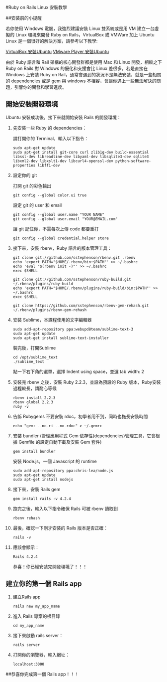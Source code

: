 #Ruby on Rails Linux 安裝教學

##安裝前的小提醒

若你使用 Windows 電腦，我強烈建議安裝 Linux 雙系統或是用 VM 建立一台虛擬的 Linux 環境來開發 Ruby on Rails，VirtualBox 或 VMWare 加上 Ubuntu Linux 是一個很好的解決方案，請參考以下教學: 

[VirtualBox 安裝Ubuntu](http://blog.xuite.net/yh96301/blog/55671076-VirtualBox+5.0%E5%AE%89%E8%A3%9DUbuntu+15.04)
[VMware Player 安裝Ubuntu](http://softcans.blogspot.tw/2014/10/VMware-Uubuntu-14-04-01-install.html)

由於 Ruby 語言和 Rail 架構的核心開發群都是使用 Mac 和 Linux 開發，相較之下 Ruby on Rails 對 Windows 的優化和支援會比 Linux 差很多，若是直接在 Windows 上安裝 Ruby on Rail，通常會遇到的狀況不是無法安裝，就是一些相關的 dependencies 或是 gem 與 windows 不相容，會讓你遇上一些無法解決的問題，引響你的開發和學習進度。


## 開始安裝開發環境

Ubuntu 安裝成功後，接下來就開始安裝 Rails 的開發環境：

1. 先安裝一些 Ruby 的 dependencies：

	請打開你的 Terminal，輸入以下指令：

	```
	sudo apt-get update
	sudo apt-get install git-core curl zlib1g-dev build-essential libssl-dev libreadline-dev libyaml-dev libsqlite3-dev sqlite3 libxml2-dev libxslt1-dev libcurl4-openssl-dev python-software-properties libffi-dev
	```

2. 設定你的 git

	打開 git 的彩色輸出
	```
	git config --global color.ui true
	```

	設定 git 的 user 和 email
	```
	git config --global user.name "YOUR NAME"
	git config --global user.email "YOUR@EMAIL.com"
	```

	讓 git 記住你，不需每次上傳 code 都要重打
	```
	git config --global credential.helper store
	```

3. 接下來，安裝 rbenv，Ruby 語言的版本管理工具：

	```
	git clone git://github.com/sstephenson/rbenv.git .rbenv
	echo 'export PATH="$HOME/.rbenv/bin:$PATH"' >> ~/.bashrc
	echo 'eval "$(rbenv init -)"' >> ~/.bashrc
	exec $SHELL
	
	git clone git://github.com/sstephenson/ruby-build.git ~/.rbenv/plugins/ruby-build
	echo 'export PATH="$HOME/.rbenv/plugins/ruby-build/bin:$PATH"' >> ~/.bashrc
	exec $SHELL
	
	git clone https://github.com/sstephenson/rbenv-gem-rehash.git ~/.rbenv/plugins/rbenv-gem-rehash
	```

4. 安裝 Sublime，本課程使用的文字編輯器

	```
	sudo add-apt-repository ppa:webupd8team/sublime-text-3
	sudo apt-get update
	sudo apt-get install sublime-text-installer
	```

	裝完後，打開Sublime
	```
	cd /opt/sublime_text
	./sublime_text
	```

	點一下右下角的選單，選擇 Indent using space，並選 tab width: 2

5. 安裝完 rbenv 之後，安裝 Ruby 2.2.3，並設為預設的 Ruby 版本，Ruby安裝過程較長，請耐心等候

	```
	rbenv install 2.2.3
	rbenv global 2.2.3
	ruby -v
	```

6. 告訴 Rubygems 不要安裝 rdoc，初學者用不到，同時也拖長安裝時間

	```
	echo "gem: --no-ri --no-rdoc" > ~/.gemrc
	```

7. 安裝 bundler (管理應用程式 Gem 依存性(dependencies)管理工具，它會根據 Gemfile 的設定自動下載及安裝 Gem 套件)

	```
	gem install bundler
	```

	安裝 Node.js，一個 Javascript 的 runtime

	```
	sudo add-apt-repository ppa:chris-lea/node.js
	sudo apt-get update
	sudo apt-get install nodejs
	```

8. 接下來，安裝 Rails gem

	```
	gem install rails -v 4.2.4
	```

9. 跑完之後，輸入以下指令確保 Rails 可被 rbenv 讀取到

	```
	rbenv rehash
	```

10. 最後，確認一下剛才安裝的 Rails 版本是否正確：

	```
	rails -v
	```

11. 應該會顯示：

	```
	Rails 4.2.4
	```

	恭喜！你已經安裝完開發環境了！！！

## 建立你的第一個 Rails app

1. 建立Rails app
	```
	rails new my_app_name
	```

2. 進入 Rails 專案的根目錄

	```
	cd my_app_name
	```

3. 接下來啟動 rails server：

	```
	rails server
	```

4. 打開你的瀏覽器，輸入網址： 

	```
	localhost:3000
	```

##恭喜你完成第一個 Rails app！！！










